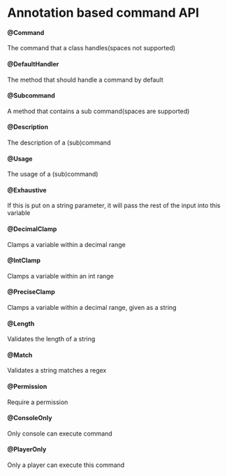 # Annotation based command API
#### @Command
The command that a class handles(spaces not supported)
#### @DefaultHandler
The method that should handle a command by default
#### @Subcommand
A method that contains a sub command(spaces are supported)
#### @Description
The description of a (sub)command
#### @Usage
The usage of a (sub)command)
#### @Exhaustive
If this is put on a string parameter, it will pass the rest of the input into this variable
#### @DecimalClamp
Clamps a variable within a decimal range
#### @IntClamp
Clamps a variable within an int range
#### @PreciseClamp
Clamps a variable within a decimal range, given as a string
#### @Length
Validates the length of a string
#### @Match
Validates a string matches a regex
#### @Permission
Require a permission
#### @ConsoleOnly
Only console can execute command
#### @PlayerOnly
Only a player can execute this command

